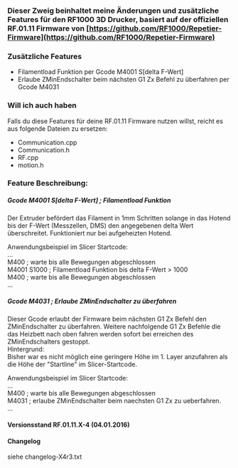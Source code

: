 ### Dieser Zweig beinhaltet meine Änderungen und zusätzliche Features für den RF1000 3D Drucker, basiert auf der offiziellen RF.01.11 Firmware von [https://github.com/RF1000/Repetier-Firmware](https://github.com/RF1000/Repetier-Firmware)


### Zusätzliche Features
* Filamentload Funktion per Gcode M4001 S[delta F-Wert]
* Erlaube ZMinEndschalter beim nächsten G1 Zx Befehl zu überfahren per Gcode M4031 

### Will ich auch haben
Falls du diese Features für deine RF.01.11 Firmware nutzen willst, reicht es aus folgende Dateien zu ersetzen:
* Communication.cpp
* Communication.h
*  RF.cpp
*  motion.h


### Feature Beschreibung:

##### Gcode M4001 S[delta F-Wert] ; Filamentload Funktion
Der Extruder befördert das Filament in 1mm Schritten solange in das Hotend bis der F-Wert (Messzellen, DMS) den angegebenen delta Wert überschreitet. Funktioniert nur bei aufgeheizten Hotend.

Anwendungsbeispiel im Slicer Startcode:  
...  
M400 ; warte bis alle Bewegungen abgeschlossen  
M4001 S1000 ; Filamentload Funktion bis delta F-Wert > 1000  
M400 ; warte bis alle Bewegungen abgeschlossen  
...  

##### Gcode M4031 ; Erlaube ZMinEndschalter zu überfahren
Dieser Gcode erlaubt der Firmware beim nächsten G1 Zx Befehl den ZMinEndschalter zu überfahren. Weitere nachfolgende G1 Zx Befehle die das Heizbett nach oben fahren werden sofort bei erreichen des ZMinEndschalters gestoppt.  
Hintergrund:  
Bisher war es nicht möglich eine geringere Höhe im 1. Layer anzufahren als die Höhe der "Startline" im Slicer-Startcode.

Anwendungsbeispiel im Slicer Startcode:  
...  
M400 ; warte bis alle Bewegungen abgeschlossen  
M4031 ; erlaube ZMinEndschalter beim naechsten G1 Zx zu ueberfahren.  
...  


#### Versionsstand RF.01.11.X-4 (04.01.2016)

#### Changelog
siehe changelog-X4r3.txt

